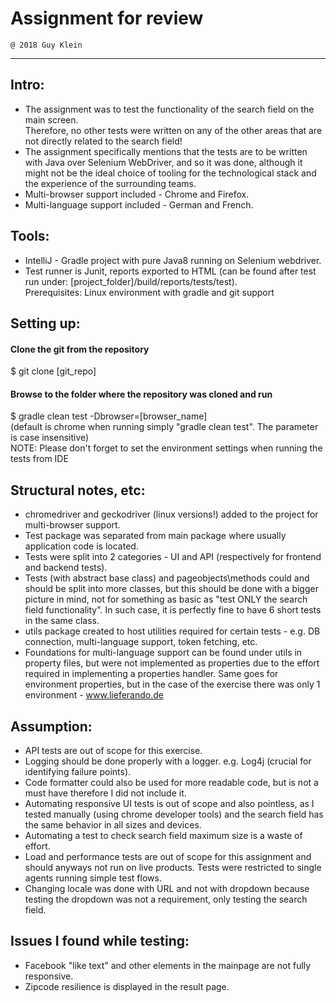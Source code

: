 # Assignment for review
    @ 2018 Guy Klein
------------------------------------------------------------------
## Intro:
- The assignment was to test the functionality of the search field on the main screen.  
Therefore, no other tests were written on any of the other areas that are not directly related to the search field!  
- The assignment specifically mentions that the tests are to be written with Java over Selenium WebDriver, and so it was done, although it might not be the ideal choice of tooling for the technological stack and the experience of the surrounding teams.  
- Multi-browser support included - Chrome and Firefox.  
- Multi-language support included - German and French.  

## Tools:
- IntelliJ - Gradle project with pure Java8 running on Selenium webdriver.  
- Test runner is Junit, reports exported to HTML (can be found after test run under: [project_folder]/build/reports/tests/test).  
Prerequisites: Linux environment with gradle and git support

## Setting up:
#### Clone the git from the repository
$ git clone [git_repo]

#### Browse to the folder where the repository was cloned and run
$ gradle clean test -Dbrowser=[browser_name]  
(default is chrome when running simply "gradle clean test". The parameter is case insensitive)  
NOTE: Please don't forget to set the environment settings when running the tests from IDE

## Structural notes, etc:
- chromedriver and geckodriver (linux versions!) added to the project for multi-browser support.  
- Test package was separated from main package where usually application code is located.  
- Tests were split into 2 categories - UI and API (respectively for frontend and backend tests).  
- Tests (with abstract base class) and pageobjects\methods could and should be split into more classes, but this should be done with a bigger picture in mind, not for something as basic as "test ONLY the search field functionality". In such case, it is perfectly fine to have 6 short tests in the same class.  
- utils package created to host utilities required for certain tests - e.g. DB connection, multi-language support, token fetching, etc.
- Foundations for multi-language support can be found under utils in property files, but were not implemented as properties due to the effort required in implementing a properties handler. Same goes for environment properties, but in the case of the exercise there was only 1 environment - www.lieferando.de

## Assumption:
- API tests are out of scope for this exercise.  
- Logging should be done properly with a logger. e.g. Log4j (crucial for identifying failure points).  
- Code formatter could also be used for more readable code, but is not a must have therefore I did not include it.  
- Automating responsive UI tests is out of scope and also pointless, as I tested manually (using chrome developer tools) and the search field has the same behavior in all sizes and devices.  
- Automating a test to check search field maximum size is a waste of effort.  
- Load and performance tests are out of scope for this assignment and should anyways not run on live products. Tests were restricted to single agents running simple test flows.  
- Changing locale was done with URL and not with dropdown because testing the dropdown was not a requirement, only testing the search field.  

## Issues I found while testing:
- Facebook "like text" and other elements in the mainpage are not fully responsive.  
- Zipcode resilience is displayed in the result page.

